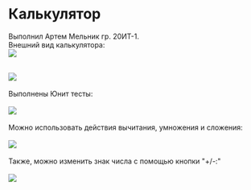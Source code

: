 # Калькулятор
 Выполнил Артем Мельник гр. 20ИТ-1.
<br>Внешний вид калькулятора:<br>
<img src = "https://user-images.githubusercontent.com/114603605/197692375-56caaf8a-c0e3-4a59-bbb9-223c3ebd91f2.png"/>

<br><img src="https://raw.githubusercontent.com/Melniik/Images/main/Caclulator%20Images/Внешний%20вид%20калькулятора.png" ><br>
<br>Выполнены Юнит тесты:<br>
<br><img src="https://raw.githubusercontent.com/Melniik/readme/Images/main/Caclulator%20Images/UTests.png" ><br>
<br>Можно использовать действия вычитания, умножения и сложения:<br>
<br><img src="https://raw.githubusercontent.com/Melniik/Images/main/Caclulator%20Images/Операции.png" ><br>
<br>Также, можно изменить знак числа с помощью кнопки "+/-:"<br>
<br><img src="https://raw.githubusercontent.com/Melniik/Images/main/Caclulator%20Images/Изменить%20знак.png" ><br>


